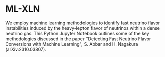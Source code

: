 # ML-XLN
We employ machine learning methodologies to identify fast neutrino flavor instabilities induced by the heavy-lepton flavor of neutrinos within a dense neutrino gas. This Python Jupyter Notebook outlines some of the key methodologies discussed in the paper "Detecting Fast Neutrino Flavor Conversions with Machine Learning", S. Abbar and H. Nagakura (arXiv:2310.03807).
